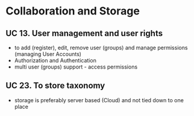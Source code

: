 # Collaboration and Storage
## UC 13. User management and user rights
- to add (register), edit, remove user (groups) and manage permissions (managing User Accounts)
- Authorization and Authentication
- multi user (groups) support - access permissions

## UC 23. To store taxonomy
- storage is preferably server based (Cloud) and not tied down to one place 
